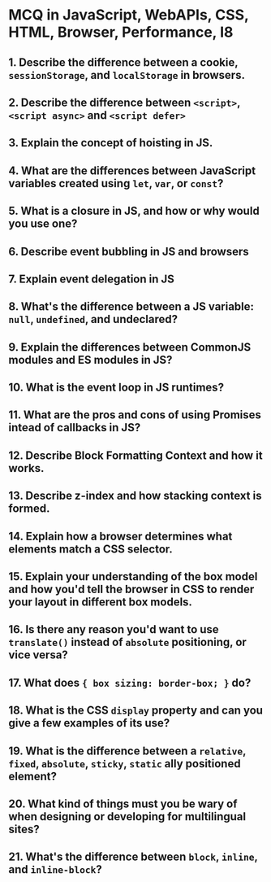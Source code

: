 # MCQ in JavaScript, WebAPIs, CSS, HTML, Browser, Performance, I8

## 1. Describe the difference between a cookie, `sessionStorage`, and `localStorage` in browsers. 

## 2. Describe the difference between `<script>`, `<script async>` and `<script defer>`

## 3. Explain the concept of hoisting in JS.

## 4. What are the differences between JavaScript variables created using `let`, `var`, or `const`?


## 5. What is a closure in JS, and how or why would you use one?


## 6. Describe event bubbling in JS and browsers


## 7. Explain event delegation in JS


## 8. What's the difference between a JS variable: `null`, `undefined`, and undeclared?


## 9. Explain the differences between CommonJS modules and ES modules in JS?


## 10. What is the event loop in JS runtimes?


## 11. What are the pros and cons of using Promises intead of callbacks in JS?


## 12. Describe Block Formatting Context and how it works.


## 13. Describe z-index and how stacking context is formed. 


## 14. Explain how a browser determines what elements match a CSS selector. 


## 15. Explain your understanding of the box model and how you'd tell the browser in CSS to render your layout in different box models.


## 16. Is there any reason you'd want to use `translate()` instead of `absolute` positioning, or vice versa?


## 17. What does `{ box sizing: border-box; }` do?


## 18. What is the CSS `display` property and can you give a few examples of its use?


## 19. What is the difference between a `relative`, `fixed`, `absolute`, `sticky`, `static` ally positioned element?


## 20. What kind of things must you be wary of when designing or developing for multilingual sites?


## 21. What's the difference between `block`, `inline`, and `inline-block`?

